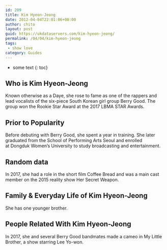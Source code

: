 ```yaml
---
id: 209
title: Kim Hyeon-Jeong
date: 2012-04-04T22:01:06+00:00
author: chito
layout: post
guid: https://ukdataservers.com/kim-hyeon-jeong/
permalink: /04/04/kim-hyeon-jeong
tags:
 - show love
category: Guides
---
```


* some text
{: toc}


## Who is  Kim Hyeon-Jeong
                  
                  
                  
Known otherwise as a Daye, she rose to fame as one of the rappers and lead vocalists of the six-piece South Korean girl group Berry Good. The group won the Rookie Star Award at the 2017 LBMA STAR Awards. 
                  
                
                
                
## Prior to Popularity 
                  
                  
                  
Before debuting with Berry Good, she spent a year in training. She later graduated from the School of Performing Arts Seoul and enrolled at Dongduk Women&#8217;s University to study broadcasting and entertainment. 
                  
                
                
                
## Random data 
                  
                  
                  
In 2017, she had a role in the short film Coffee Bread and was a main cast member on the 2015 reality show Her Secret Weapon. 
                  
                
                
                
## Family & Everyday Life of Kim Hyeon-Jeong
                  
                  
                  
She has one younger brother. 
                  
                
                
                
## People Related With  Kim Hyeon-Jeong
                  
                  
                  
In 2017, she and several Berry Good bandmates made a cameo in My Little Brother, a show starring Lee Yo-won. 
                  
                
              
            
          
          
          
    
    
  
